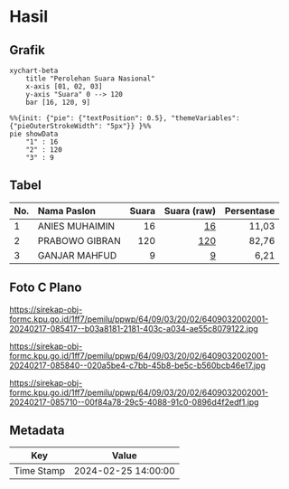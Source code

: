 # Hasil

## Grafik

```mermaid
xychart-beta
    title "Perolehan Suara Nasional"
    x-axis [01, 02, 03]
    y-axis "Suara" 0 --> 120
    bar [16, 120, 9]
```

```mermaid
%%{init: {"pie": {"textPosition": 0.5}, "themeVariables": {"pieOuterStrokeWidth": "5px"}} }%%
pie showData
    "1" : 16
    "2" : 120
    "3" : 9
```

## Tabel

| No. | Nama Paslon    | Suara | Suara (raw) | Persentase |
|:--- |:-------------- | -----:| -----------:| ----------:|
| 1   | ANIES MUHAIMIN | 16    | [16][p-1]   | 11,03      |
| 2   | PRABOWO GIBRAN | 120   | [120][p-2]  | 82,76      |
| 3   | GANJAR MAHFUD  | 9     | [9][p-3]    | 6,21       |


[p-1]: https://github.com/gigit-pemilu/pemilu-2024/blob/main/pilpres/hitung-suara/sub/64-kalimantan-timur/sub/09-penajam-paser-utara/sub/03-babulu/sub/2002-labangka/sub/001-tps/sub/paslon-1.txt
[p-2]: https://github.com/gigit-pemilu/pemilu-2024/blob/main/pilpres/hitung-suara/sub/64-kalimantan-timur/sub/09-penajam-paser-utara/sub/03-babulu/sub/2002-labangka/sub/001-tps/sub/paslon-2.txt
[p-3]: https://github.com/gigit-pemilu/pemilu-2024/blob/main/pilpres/hitung-suara/sub/64-kalimantan-timur/sub/09-penajam-paser-utara/sub/03-babulu/sub/2002-labangka/sub/001-tps/sub/paslon-3.txt

## Foto C Plano

https://sirekap-obj-formc.kpu.go.id/1ff7/pemilu/ppwp/64/09/03/20/02/6409032002001-20240217-085417--b03a8181-2181-403c-a034-ae55c8079122.jpg

https://sirekap-obj-formc.kpu.go.id/1ff7/pemilu/ppwp/64/09/03/20/02/6409032002001-20240217-085840--020a5be4-c7bb-45b8-be5c-b560bcb46e17.jpg

https://sirekap-obj-formc.kpu.go.id/1ff7/pemilu/ppwp/64/09/03/20/02/6409032002001-20240217-085710--00f84a78-29c5-4088-91c0-0896d4f2edf1.jpg


## Metadata

| Key        | Value               |
| ---------- | ------------------- |
| Time Stamp | 2024-02-25 14:00:00 |



